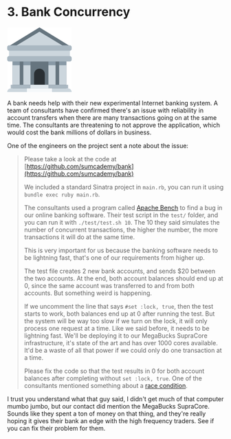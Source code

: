 # 3. Bank Concurrency

![thumb](thumb.png)

A bank needs help with their new experimental Internet banking system. A team of consultants have confirmed there's an issue with reliability in account transfers when there are many transactions going on at the same time. The consultants are threatening to not approve the application, which would cost the bank millions of dollars in business.

One of the engineers on the project sent a note about the issue:

> Please take a look at the code at [https://github.com/sumcademy/bank](https://github.com/sumcademy/bank)
>
> We included a standard Sinatra project in `main.rb`, you can run it using `bundle exec ruby main.rb`.
>
> The consultants used a program called [Apache Bench](https://en.wikipedia.org/wiki/ApacheBench) to find a bug in our online banking software. Their test script in the `test/` folder, and you can run it with `./test/test.sh 10`. The 10 they said simulates the number of concurrent transactions, the higher the number, the more transactions it will do at the same time.
>
> This is very important for us because the banking software needs to be lightning fast, that's one of our requirements from higher up.
>
> The test file creates 2 new bank accounts, and sends $20 between the two accounts. At the end, both account balances should end up at 0, since the same account was transferred to and from both accounts. But something weird is happening.
>
> If we uncomment the line that says `#set :lock, true`, then the test starts to work, both balances end up at 0 after running the test. But the system will be way too slow if we turn on the lock, it will only process one request at a time. Like we said before, it needs to be lightning fast. We'll be deploying it to our MegaBucks SupraCore infrastructure, it's state of the art and has over 1000 cores available. It'd be a waste of all that power if we could only do one transaction at a time.
>
> Please fix the code so that the test results in 0 for both account balances after completing without `set :lock, true`. One of the consultants mentioned something about a [race condition](https://en.wikipedia.org/wiki/Race_condition#Example).

I trust you understand what that guy said, I didn't get much of that computer mumbo jumbo, but our contact did mention the MegaBucks SupraCore. Sounds like they spent a ton of money on that thing, and they're really hoping it gives their bank an edge with the high frequency traders. See if you can fix their problem for them.